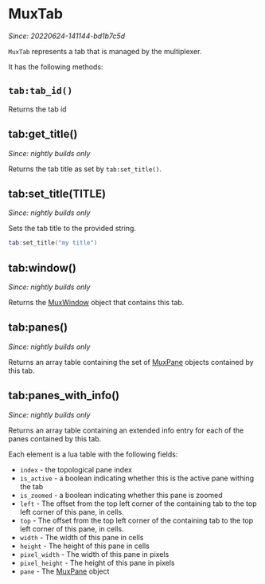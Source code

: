 # MuxTab

*Since: 20220624-141144-bd1b7c5d*

`MuxTab` represents a tab that is managed by the multiplexer.

It has the following methods:

## `tab:tab_id()`

Returns the tab id


## tab:get_title()

*Since: nightly builds only*

Returns the tab title as set by `tab:set_title()`.

## tab:set_title(TITLE)

*Since: nightly builds only*

Sets the tab title to the provided string.

```lua
tab:set_title("my title")
```

## tab:window()

*Since: nightly builds only*

Returns the [MuxWindow](mux-window/index.md) object that contains this tab.

## tab:panes()

*Since: nightly builds only*

Returns an array table containing the set of [MuxPane](MuxPane.md) objects
contained by this tab.

## tab:panes_with_info()

*Since: nightly builds only*

Returns an array table containing an extended info entry for each of the panes
contained by this tab.

Each element is a lua table with the following fields:

* `index` - the topological pane index
* `is_active` - a boolean indicating whether this is the active pane withing the tab
* `is_zoomed` - a boolean indicating whether this pane is zoomed
* `left` - The offset from the top left corner of the containing tab to the top left corner of this pane, in cells.
* `top` - The offset from the top left corner of the containing tab to the top left corner of this pane, in cells.
* `width` - The width of this pane in cells
* `height` - The height of this pane in cells
* `pixel_width` - The width of this pane in pixels
* `pixel_height` - The height of this pane in pixels
* `pane` - The [MuxPane](MuxPane.md) object

